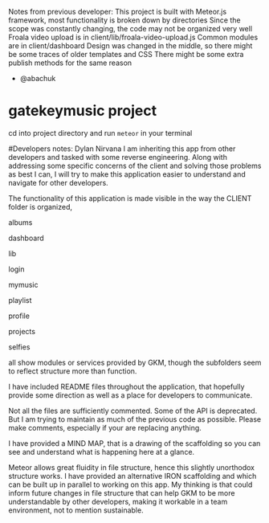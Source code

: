 Notes from previous developer: This project is built with Meteor.js framework, most functionality is broken down by directories
Since the scope was constantly changing, the code may not be organized very well
Froala video upload is in client/lib/froala-video-upload.js
Common modules are in client/dashboard
Design was changed in the middle, so there might be some traces of older templates and CSS
There might be some extra publish methods for the same reason

- @abachuk

# gatekeymusic project

cd into project directory and run `meteor` in your terminal

#Developers notes: Dylan Nirvana
I am inheriting this app from other developers and tasked with some reverse engineering. Along with addressing some specific concerns of the client and solving those problems as best I can, I will try to make this application easier to understand and navigate for other developers.

The functionality of this application is made visible in the way the CLIENT folder is organized,

albums

dashboard

lib

login

mymusic

playlist

profile

projects

selfies

all show modules or services provided by GKM, though the subfolders seem to reflect structure more than function.

I have included README files throughout the application, that hopefully provide some direction as well as a place for developers to communicate.

Not all the files are sufficiently commented. Some of the API is deprecated. But I am trying to maintain as much of the previous code as possible. Please make comments, especially if your are replacing anything.

I have provided a MIND MAP, that is a drawing of the scaffolding so you can see and understand what is happening here at a glance.

Meteor allows great fluidity in file structure, hence this slightly unorthodox structure works. I have provided an alternative IRON scaffolding and which can be built up in parallel to working on this app. My thinking is that could inform future changes in file structure that can help GKM to be more understandable by other developers, making it workable in a team environment, not to mention sustainable. 
